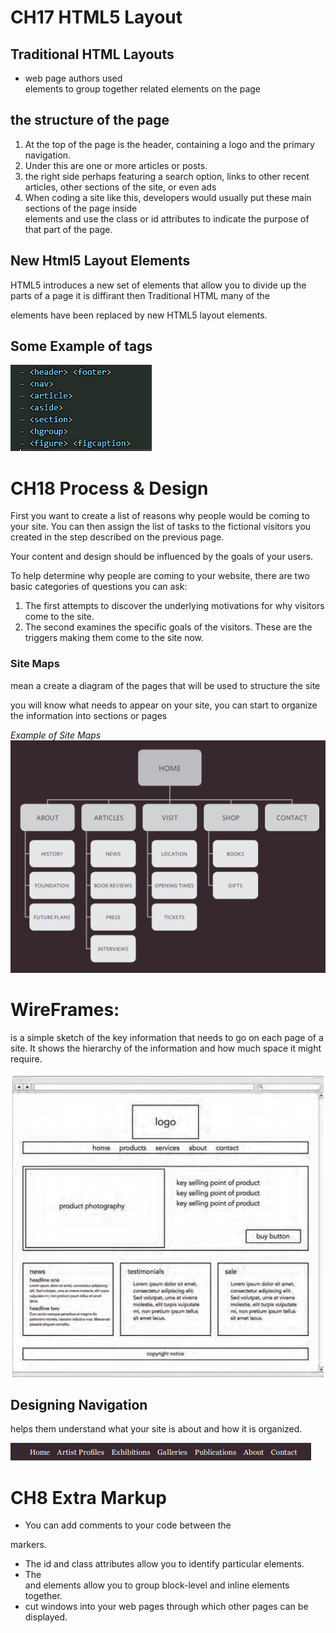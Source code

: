 #  CH17 HTML5 Layout

## Traditional HTML Layouts
 - web page authors used <div> elements to group
together related elements on the page

##  the structure of the page 
1. At the top of the page is the
header, containing a logo and the
primary navigation.
2. Under this are one or more
articles or posts.
3. the right side perhaps featuring
a search option, links to other
recent articles, other sections of
the site, or even ads
4. When coding a site like this,
developers would usually put
these main sections of the page
inside <div> elements and use
the class or id attributes to
indicate the purpose of that part
of the page.

## New Html5 Layout Elements
HTML5 introduces a new set of elements that allow you to divide up the
parts of a page 
it is diffirant then Traditional HTML  many
of the <div> elements have been
replaced by new HTML5 layout
elements.

##  Some Example of tags
![img](../img/q.png)



# CH18 Process & Design

First you want to create a list
of reasons why people would
be coming to your site. You can
then assign the list of tasks to
the fictional visitors you created
in the step described on the
previous page.

Your content and design should
be influenced by the goals of
your users.

To help determine why people
are coming to your website,
there are two basic categories of
questions you can ask:

1.  The first attempts to discover
the underlying motivations for
why visitors come to the site.
2.  The second examines the
specific goals of the visitors.
These are the triggers making
them come to the site now.


### Site Maps 
 mean a create a diagram
of the pages that will be used
to structure the site

you will  know what needs to appear
on your site, you can start to organize the
information into sections or pages


*Example of Site Maps*
![img](../img/cc.PNG)



# WireFrames:
 is a simple sketch of the key
information that needs to go on each page of a
site. It shows the hierarchy of the information
and how much space it might require.

![img](../img/ss.PNG)


## Designing Navigation
helps them understand what your site is about and how it is organized.

![img](../img/ww.PNG)

# CH8 Extra Markup

- You can add comments to your code between the
<!-- and --> markers.
- The id and class attributes allow you to identify particular elements.
- The <div> and <span> elements allow you to group
block-level and inline elements together.
- <iframes> cut windows into your web pages through
which other pages can be displayed.
